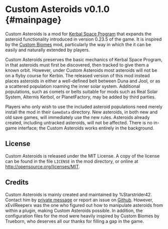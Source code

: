 Custom Asteroids v0.1.0                       {#mainpage}
============

Custom Asteroids is a mod for [Kerbal Space Program](http://www.kerbalspaceprogram.com/) that expands the asteroid functionality introduced in version 0.23.5 of the game. It is inspired by the [Custom Biomes](http://forum.kerbalspaceprogram.com/threads/66256) mod, particularly the way in which the it can be easily and naturally extended by players.

Custom Asteroids preserves the basic mechanics of Kerbal Space Program, in that asteroids must first be discovered, then tracked to give them a known orbit. However, under Custom Asteroids most asteroids will not be on a flyby course for Kerbin. The released version of this mod instead places asteroids in either a well-defined belt between Duna and Jool, or as a scattered population roaming the inner solar system. Additional populations, such as comets or belts suitable for mods such as Real Solar System, Alternis Kerbol, or PlanetFactory, may be added by third parties.

Players who only wish to use the included asteroid populations need merely install the mod in their `GameData` directory. New asteroids, in both new and old save games, will immediately use the new rules. Asteroids already created, including untracked asteroids, will not be affected. There is no in-game interface; the Custom Asteroids works entirely in the background.

License
------------
Custom Asteroids is released under the MIT License. A copy of the license can be found in the file `LICENSE` in the mod directory, or online at http://opensource.org/licenses/MIT.

Credits
------------
Custom Asteroids is mainly created and maintained by %Starstrider42. Contact him by [private message](http://forum.kerbalspaceprogram.com/private.php?do=newpm&u=106949) or report an issue on [Github](https://github.com/Starstrider42/Custom-Asteroids). However, xEvilReeperx was the one who figured out how to manipulate asteroids from within a plugin, making Custom Asteroids possible. In addition, the configuration files for the mod were heavily inspired by Custom Biomes by Trueborn, who deserves all our thanks for filling a gap in the game.
